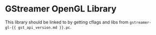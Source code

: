 # GStreamer OpenGL Library

This library should be linked to by getting cflags and libs from
`gstreamer-gl-{{ gst_api_version.md }}.pc`.
